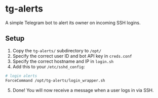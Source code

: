# tg-alerts

A simple Telegram bot to alert its owner on incoming SSH logins.

## Setup

1. Copy the `tg-alerts/` subdirectory to `/opt/`
2. Specify the correct user ID and bot API key in `creds.conf`
3. Specify the correct hostname and IP in `login.sh`
4. Add this to your `/etc/sshd_config`:
```bash
# login alerts
ForceCommand /opt/tg-alerts/login_wrapper.sh
```
5. Done! You will now receive a message when a user logs in via SSH.
